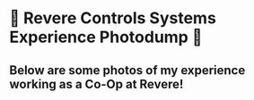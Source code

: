# 🦾 Revere Controls Systems Experience Photodump 🦾
## Below are some photos of my experience working as a Co-Op at Revere!
